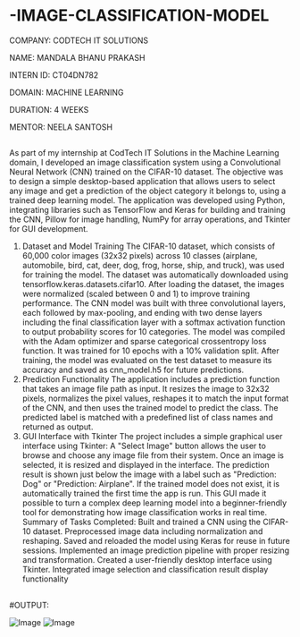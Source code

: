 # -IMAGE-CLASSIFICATION-MODEL

COMPANY: CODTECH IT SOLUTIONS

NAME: MANDALA BHANU PRAKASH

INTERN ID: CT04DN782

DOMAIN: MACHINE LEARNING

DURATION: 4 WEEKS

MENTOR: NEELA SANTOSH

##
As part of my internship at CodTech IT Solutions in the Machine Learning domain, I developed an image classification system using a Convolutional Neural Network (CNN) trained on the CIFAR-10 dataset. The objective was to design a simple desktop-based application that allows users to select any image and get a prediction of the object category it belongs to, using a trained deep learning model.
The application was developed using Python, integrating libraries such as TensorFlow and Keras for building and training the CNN, Pillow for image handling, NumPy for array operations, and Tkinter for GUI development.
1. Dataset and Model Training
The CIFAR-10 dataset, which consists of 60,000 color images (32x32 pixels) across 10 classes (airplane, automobile, bird, cat, deer, dog, frog, horse, ship, and truck), was used for training the model. The dataset was automatically downloaded using tensorflow.keras.datasets.cifar10.
After loading the dataset, the images were normalized (scaled between 0 and 1) to improve training performance. The CNN model was built with three convolutional layers, each followed by max-pooling, and ending with two dense layers including the final classification layer with a softmax activation function to output probability scores for 10 categories.
The model was compiled with the Adam optimizer and sparse categorical crossentropy loss function. It was trained for 10 epochs with a 10% validation split. After training, the model was evaluated on the test dataset to measure its accuracy and saved as cnn_model.h5 for future predictions.
2. Prediction Functionality
The application includes a prediction function that takes an image file path as input. It resizes the image to 32x32 pixels, normalizes the pixel values, reshapes it to match the input format of the CNN, and then uses the trained model to predict the class. The predicted label is matched with a predefined list of class names and returned as output.
3. GUI Interface with Tkinter
The project includes a simple graphical user interface using Tkinter:
A "Select Image" button allows the user to browse and choose any image file from their system.
Once an image is selected, it is resized and displayed in the interface.
The prediction result is shown just below the image with a label such as "Prediction: Dog" or "Prediction: Airplane".
If the trained model does not exist, it is automatically trained the first time the app is run.
This GUI made it possible to turn a complex deep learning model into a beginner-friendly tool for demonstrating how image classification works in real time.
Summary of Tasks Completed:
Built and trained a CNN using the CIFAR-10 dataset.
Preprocessed image data including normalization and reshaping.
Saved and reloaded the model using Keras for reuse in future sessions.
Implemented an image prediction pipeline with proper resizing and transformation.
Created a user-friendly desktop interface using Tkinter.
Integrated image selection and classification result display functionality

##

#OUTPUT:

![Image](https://github.com/user-attachments/assets/5edae596-fd39-40dd-9c29-ed37a795e983)
![Image](https://github.com/user-attachments/assets/9cbcd8fe-1ef1-4c56-85bb-4e409f3a87c9)
